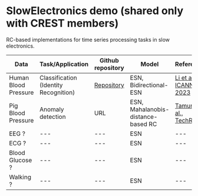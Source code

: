 # SlowElectronics demo (shared only with CREST members)

RC-based implementations for time series processing tasks in slow electronics.

| Data  | Task/Application | Github repository | Model | Reference | 
| ------------- | ------------- | ------------- | ------------ | ----------- | 
| Human Blood Pressure | Classification (Identity Recognition) | [Repository](https://github.com/Ziqiang-IRCN/ESN-Continuous-blood-pressure-data.git) | ESN, Bidirectional-ESN | [Li et al., ICANN, 2023](https://link.springer.com/chapter/10.1007/978-3-031-44216-2_2) | 
| Pig Blood Pressure  | Anomaly detection | URL | ESN, Mahalanobis-distance-based RC | [Tamura et al., TechRxiv](https://www.techrxiv.org/articles/preprint/Mahalanobis_Distance_of_Reservoir_States_for_Online_Time-Series_Anomaly_Detection/22678774) | 
| EEG ? | --- | --- | ESN | --- |
| ECG ? | --- | --- | ESN | --- |
| Blood Glucose ? | --- | --- | ESN | --- |
| Walking ? | --- | --- | ESN | --- |
